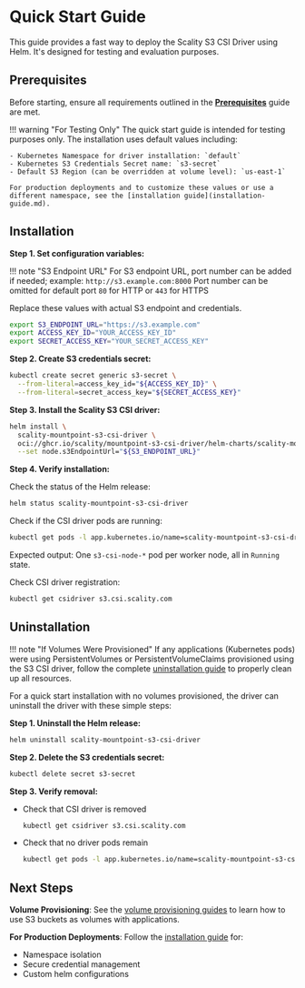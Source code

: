 # Quick Start Guide

This guide provides a fast way to deploy the Scality S3 CSI Driver using Helm. It's designed for testing and evaluation purposes.

## Prerequisites

Before starting, ensure all requirements outlined in the **[Prerequisites](prerequisites.md)** guide are met.

<!-- markdownlint-disable MD046 -->
!!! warning "For Testing Only"
    The quick start guide is intended for testing purposes only. The installation uses default values including:

    - Kubernetes Namespace for driver installation: `default`
    - Kubernetes S3 Credentials Secret name: `s3-secret`
    - Default S3 Region (can be overridden at volume level): `us-east-1`

    For production deployments and to customize these values or use a different namespace, see the [installation guide](installation-guide.md).
<!-- markdownlint-enable MD046 -->

## Installation

**Step 1. Set configuration variables:**

!!! note "S3 Endpoint URL"
    For S3 endpoint URL, port number can be added if needed; example: `http://s3.example.com:8000`
    Port number can be omitted for default port `80` for HTTP or `443` for HTTPS

Replace these values with actual S3 endpoint and credentials.

```bash
export S3_ENDPOINT_URL="https://s3.example.com"
export ACCESS_KEY_ID="YOUR_ACCESS_KEY_ID"
export SECRET_ACCESS_KEY="YOUR_SECRET_ACCESS_KEY"
```

**Step 2. Create S3 credentials secret:**

```bash
kubectl create secret generic s3-secret \
  --from-literal=access_key_id="${ACCESS_KEY_ID}" \
  --from-literal=secret_access_key="${SECRET_ACCESS_KEY}"
```

**Step 3. Install the Scality S3 CSI driver:**

```bash
helm install \
  scality-mountpoint-s3-csi-driver \
  oci://ghcr.io/scality/mountpoint-s3-csi-driver/helm-charts/scality-mountpoint-s3-csi-driver \
  --set node.s3EndpointUrl="${S3_ENDPOINT_URL}"
```

**Step 4. Verify installation:**

Check the status of the Helm release:

```bash
helm status scality-mountpoint-s3-csi-driver
```

Check if the CSI driver pods are running:

```bash
kubectl get pods -l app.kubernetes.io/name=scality-mountpoint-s3-csi-driver
```

Expected output: One `s3-csi-node-*` pod per worker node, all in `Running` state.

Check CSI driver registration:

```bash
kubectl get csidriver s3.csi.scality.com
```

## Uninstallation

!!! note "If Volumes Were Provisioned"
    If any applications (Kubernetes pods) were using PersistentVolumes or PersistentVolumeClaims provisioned using the S3 CSI driver,
    follow the complete [uninstallation guide](uninstallation.md) to properly clean up all resources.

For a quick start installation with no volumes provisioned, the driver can uninstall the driver with these simple steps:

**Step 1. Uninstall the Helm release:**

```bash
helm uninstall scality-mountpoint-s3-csi-driver
```

**Step 2. Delete the S3 credentials secret:**

```bash
kubectl delete secret s3-secret
```

**Step 3. Verify removal:**

- Check that CSI driver is removed

    ```bash
    kubectl get csidriver s3.csi.scality.com
    ```

- Check that no driver pods remain

    ```bash
    kubectl get pods -l app.kubernetes.io/name=scality-mountpoint-s3-csi-driver
    ```

## Next Steps

**Volume Provisioning**: See the [volume provisioning guides](../volume-provisioning/static-provisioning/overview.md) to learn how to use S3 buckets as volumes with applications.

**For Production Deployments**: Follow the [installation guide](installation-guide.md) for:

- Namespace isolation
- Secure credential management
- Custom helm configurations
